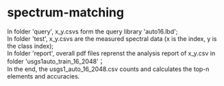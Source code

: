 # spectrum-matching
In folder 'query', x_y.csvs form the query library  'auto16.lbd'; <br>
In folder 'test', x_y.csvs are the measured spectral data (x is the index, y is the class index); <br>
In folder 'report', overall pdf files reprenst the analysis report of x_y.csv in folder 'usgs1auto_train_16_2048'；<br>
In the end, the usgs1_auto_16_2048.csv counts and calculates the top-n elements and accuracies.<br>
